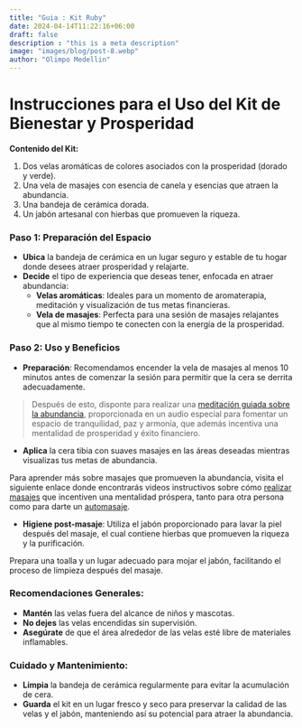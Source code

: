 ```yaml
---
title: "Guia : Kit Ruby"
date: 2024-04-14T11:22:16+06:00
draft: false
description : "this is a meta description"
image: "images/blog/post-8.webp"
author: "Olimpo Medellin"
---
```


# Instrucciones para el Uso del Kit de Bienestar y Prosperidad

**Contenido del Kit:**
1. Dos velas aromáticas de colores asociados con la prosperidad (dorado y verde).
2. Una vela de masajes con esencia de canela y esencias que atraen la abundancia.
3. Una bandeja de cerámica dorada.
4. Un jabón artesanal con hierbas que promueven la riqueza.

### Paso 1: Preparación del Espacio
- **Ubica** la bandeja de cerámica en un lugar seguro y estable de tu hogar donde desees atraer prosperidad y relajarte.
- **Decide** el tipo de experiencia que deseas tener, enfocada en atraer abundancia:
  - **Velas aromáticas**: Ideales para un momento de aromaterapia, meditación y visualización de tus metas financieras.
  - **Vela de masajes**: Perfecta para una sesión de masajes relajantes que al mismo tiempo te conecten con la energía de la prosperidad.

### Paso 2: Uso y Beneficios
- **Preparación**: Recomendamos encender la vela de masajes al menos 10 minutos antes de comenzar la sesión para permitir que la cera se derrita adecuadamente.

> Después de esto, disponte para realizar una [meditación guiada sobre la abundancia](https://www.youtube.com/watch?v=4E4xl87Dcr8&t=17s), proporcionada en un audio especial para fomentar un espacio de tranquilidad, paz y armonía, que además incentiva una mentalidad de prosperidad y éxito financiero.

- **Aplica** la cera tibia con suaves masajes en las áreas deseadas mientras visualizas tus metas de abundancia.

Para aprender más sobre masajes que promueven la abundancia, visita el siguiente enlace donde encontrarás videos instructivos sobre cómo [realizar masajes](https://www.youtube.com/watch?v=QRSf1nyrxls) que incentiven una mentalidad próspera, tanto para otra persona como para darte un [automasaje](https://www.youtube.com/watch?v=Z8PuwqxEn-8&t=228s).

- **Higiene post-masaje**: Utiliza el jabón proporcionado para lavar la piel después del masaje, el cual contiene hierbas que promueven la riqueza y la purificación.

Prepara una toalla y un lugar adecuado para mojar el jabón, facilitando el proceso de limpieza después del masaje.

### Recomendaciones Generales:
- **Mantén** las velas fuera del alcance de niños y mascotas.
- **No dejes** las velas encendidas sin supervisión.
- **Asegúrate** de que el área alrededor de las velas esté libre de materiales inflamables.

### Cuidado y Mantenimiento:
- **Limpia** la bandeja de cerámica regularmente para evitar la acumulación de cera.
- **Guarda** el kit en un lugar fresco y seco para preservar la calidad de las velas y el jabón, manteniendo así su potencial para atraer la abundancia.
